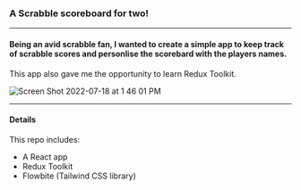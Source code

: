 ### A Scrabble scoreboard for two!

---

#### Being an avid scrabble fan, I wanted to create a simple app to keep track of scrabble scores and personlise the scorebard with the players names. 

This app also gave me the opportunity to learn Redux Toolkit. 


![Screen Shot 2022-07-18 at 1 46 01 PM](https://user-images.githubusercontent.com/96268293/179434597-3546e2fa-2e09-45f8-a560-bc46fb9b1460.png)


---

#### Details

This repo includes:


* A React app
* Redux Toolkit
* Flowbite (Tailwind CSS library)









